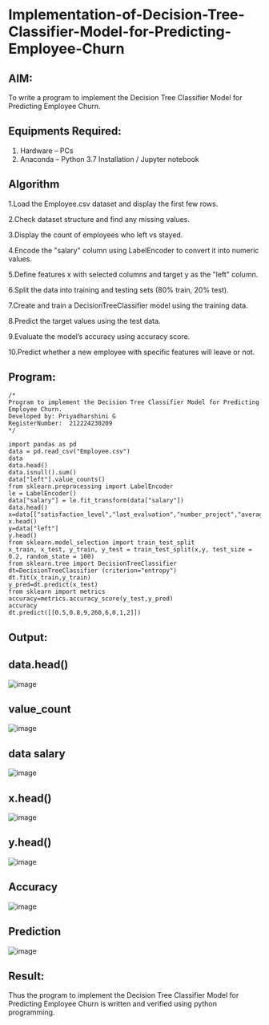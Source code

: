 # Implementation-of-Decision-Tree-Classifier-Model-for-Predicting-Employee-Churn

## AIM:
To write a program to implement the Decision Tree Classifier Model for Predicting Employee Churn.

## Equipments Required:
1. Hardware – PCs
2. Anaconda – Python 3.7 Installation / Jupyter notebook

## Algorithm

1.Load the Employee.csv dataset and display the first few rows.

2.Check dataset structure and find any missing values.

3.Display the count of employees who left vs stayed.

4.Encode the "salary" column using LabelEncoder to convert it into numeric values.

5.Define features x with selected columns and target y as the "left" column.

6.Split the data into training and testing sets (80% train, 20% test).

7.Create and train a DecisionTreeClassifier model using the training data.

8.Predict the target values using the test data.

9.Evaluate the model’s accuracy using accuracy score.

10.Predict whether a new employee with specific features will leave or not.

## Program:
```
/*
Program to implement the Decision Tree Classifier Model for Predicting Employee Churn.
Developed by: Priyadharshini G
RegisterNumber:  212224230209
*/
```

```
import pandas as pd
data = pd.read_csv("Employee.csv")
data
data.head()
data.isnull().sum()
data["left"].value_counts()
from sklearn.preprocessing import LabelEncoder
le = LabelEncoder()
data["salary"] = le.fit_transform(data["salary"])
data.head()
x=data[["satisfaction_level","last_evaluation","number_project","average_montly_hours","time_spend_company","Work_accident","promotion_last_5years","salary"]]
x.head()
y=data["left"]
y.head()
from sklearn.model_selection import train_test_split
x_train, x_test, y_train, y_test = train_test_split(x,y, test_size = 0.2, random_state = 100)
from sklearn.tree import DecisionTreeClassifier
dt=DecisionTreeClassifier (criterion="entropy")
dt.fit(x_train,y_train)
y_pred=dt.predict(x_test)
from sklearn import metrics
accuracy=metrics.accuracy_score(y_test,y_pred)
accuracy
dt.predict([[0.5,0.8,9,260,6,0,1,2]])

```

## Output:
## data.head()
![image](https://github.com/user-attachments/assets/16018307-bf86-425d-a459-9f9279180beb)
## value_count
![image](https://github.com/user-attachments/assets/9c13d31e-0c03-498a-acac-5bad34ea8c56)
## data salary
![image](https://github.com/user-attachments/assets/0a7ad893-8b60-4668-8941-64dbfe677ee8)
## x.head()
![image](https://github.com/user-attachments/assets/40f4595c-c197-4035-ab70-3485507668c5)
## y.head()
![image](https://github.com/user-attachments/assets/6f84f6eb-f771-44b8-801c-002a5ed3d169)
## Accuracy
![image](https://github.com/user-attachments/assets/3a813356-b8ce-465e-9b8d-2d1f168163ba)
## Prediction
![image](https://github.com/user-attachments/assets/a0ac5ca9-9577-4fa8-ad31-16073fb82277)




## Result:
Thus the program to implement the  Decision Tree Classifier Model for Predicting Employee Churn is written and verified using python programming.
